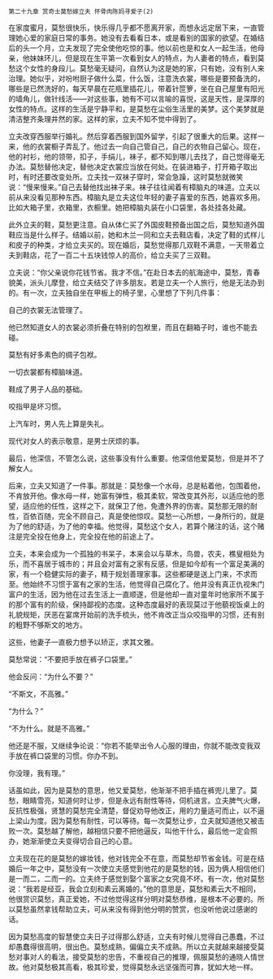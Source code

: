     第二十九章 赏奇士莫愁嫁立夫 怀骨肉陈妈寻爱子(2) 

   在家度蜜月，莫愁很快乐，快乐得几乎都不愿离开家，而想永远定居下来，一直管理她心爱的家庭日常的事务。她没有去看看日本，或是看别的国家的欲望。在婚结后的头一个月，立夫发现了完全使他吃惊的事。他以前也是和女人一起生活，他母亲，他妹妹环儿，但是现在生平第一次看到女人的特点，为人妻者的特点，看到莫愁这个女性的身段儿。莫愁毫无疑问，自然认为这是她的家，只有她，没有别人来治理。她似乎，对吩咐厨子做什么菜，什么饭，注意洗衣裳，哪些是要预备洗的，哪些是已然洗好的，每天早晨在花瓶里插花儿，带着针笸箩，坐在自己屋里有阳光的墙角儿，做针线活——对这些事，她有不可以言喻的喜悦，这是天性，是深厚的女性的特点。这样的生活是宁静平和，是莫愁在尘俗生活里的美梦。这个美梦就是清洁整齐条理井然的家。这样的家，立夫不知不觉中得到了。

   立夫改穿西服举行婚礼。然后穿着西服到国外留学，引起了很重大的后果。这样一来，他的衣裳橱子弄乱了。他过去一向自己管自己，自己的衣物自己留心。现在，他的衬衫，他的领带，扣子，手绢儿，袜子，都不知到哪儿去找了，自己觉得毫无办法。莫愁替他决定，替他决定衣裳应当放在何处。在装进箱子，打开箱子取出时，有时还要改变处所。立夫找一双袜子穿时，常会急躁，这时莫愁就微笑说：“慢来慢来。”自己去替他找出袜子来。袜子往往闻着有樟脑丸的味道。立夫以前从来没看见那种东西。樟脑丸是立夫这位年轻的妻子喜爱的东西，她喜欢多用。比如大箱子里，衣箱里，衣橱里。她把樟脑丸装在小口袋里，各处挂各处藏。

   此外立夫的鞋，莫愁更注意。自从体仁买了外国皮鞋预备出国之后，莫愁知道外国鞋应当是什么样子。结婚以前，她和木兰一同和立夫去鞋店看，决定了鞋的式样儿和皮子的种类，才给立夫买的。现在婚后，莫愁觉得那几双鞋不满意，一天带着立夫到鞋店，花了一百二十五块钱惊人的高价，给立夫买了三双鞋。

   立夫说：“你父亲说你花钱节省。我才不信。”在赴日本去的航海途中，莫愁，青春貌美，派头儿摩登，给立夫结交了许多朋友。若是立夫一个人旅行，他是无法办到的。有一次，立夫独自坐在甲板上的椅子里，心里想了下列几件事：

   自己的衣裳无法管理了。

   他已然知道女人的衣裳必须折叠在特别的包袱里，而且在翻箱子时，谁也不能去碰。

   莫愁有好多素色的绸子包袱。

   一切衣裳都有樟脑味道。

   鞋成了男子人品的基础。

   咬指甲是坏习惯。

   上汽车时，男人先上算是失礼。

   现代对女人的表示敬意，是男士厌烦的事。

   最后，他深信，不管怎么说，这些事没有什么重要。他深信他爱莫愁，但是并不了解女人。

   后来，立夫又知道了一件事。那就是：莫愁像一个水母，总是粘着他，包围着他，不肯放开他。像水母一样，她富有弹性，极其柔软，常改变其外形，以适应他的愿望，适应他的任性，这样之下，就保卫了他，免遭外界的伤害。莫愁那无限的耐性，百依百随，完全不顾自己，真是使他惊叹。莫愁一心所想，一身所行的，就是为了他的舒适，为了他的幸福。他觉得，莫愁这个女人，若算个赌注的话，这个赌注是完全投在他身上，完全投在他的前途上了。

   立夫，本来会成为一个孤独的书呆子，本来会以与草木，鸟兽，农夫，樵叟相处为乐，而不喜居于城市的；并且会对富有之家有反感，但是如今却有一个富足美满的家，有一个稳健实际的妻子，精于规划善理家事。这些都硬是送上门来，不求而至。他始终不习惯于富有之家的生活，他觉得自己腐化了。他并没有真正仇视朱门富户的生活，因为他在过去生活上一直顺遂，但是他却一直对童年时他家所不属于的那个富有的阶级，保持鄙视的态度。这种态度最好的表现莫过于他藐视饭桌上的礼貌规矩，厌恶在宴席开始前的洗手梳头，他不肯改正当众咬指甲的习惯，还有别的粗野不够斯文的地方。

   这些，他妻子一直极力想予以矫正，求其文雅。

   莫愁常说：“不要把手放在裤子口袋里。”

   他会反问：“为什么不要？”

   “不斯文，不高雅。”

   “为什么？”

   “不为什么。就是不高雅。”

   他还是不服，又继续争论说：“你若不能举出令人心服的理由，你就不能改变我双手放在裤口袋里的习惯。你办不到。

   你没理，我有理。”

   话虽如此，因为是莫愁的意思，他又爱莫愁，他渐渐不把手插在裤兜儿里了。莫愁，眼睛雪亮，知道何时让步，但是永远有耐性等待，伺机进言。立夫脾气火爆，反抗性极强，贤慧的莫愁完全清楚，督促劝导他改正，用的力量适可而止，以不逼上梁山为度。因为莫愁有耐性，可以等待。每一次莫愁让步，立夫就知道他又被击败一次。莫愁越了解他，越相信只要不把他逼反，叫他干什么，最后他一定会照办，她渐渐使立夫变得切合自己的心意。

   立夫现在花的是莫愁的嫁妆钱，他对钱完全不在意，而莫愁却节省金钱。可是在结婚后一年之中，莫愁没有一次使立夫感觉到他花的是莫愁的钱，因为俩人相信他们是一而二，二而一的。立夫终于感觉到娶个富家之女究竟不坏。有一次，他对莫愁说：“我若是经亚，我会立刻和素云离婚的。”他的意思是，莫愁和素云大不相同，他很赏识莫愁，真正爱她，不过他觉得这样分明对莫愁恭维，是根本不必要的。所以莫愁虽然拿钱帮助立夫，可从来没有得到他分明的赞赏，也没听他说过感谢的话。

   因为莫愁高度的智慧使立夫日子过得那么舒适，立夫有时候儿觉得自己愚蠢，不过却愚蠢得很高明，很出色。莫愁成熟，偏偏立夫不成熟。所以立夫就越来越接受莫愁对事对人的看法，接受莫愁的忠告，不重视自己的推理，佩服莫愁的通晓人情世故。他对莫愁极其高看，极其珍爱，觉得莫愁永远坚强而可靠，犹如大地一样。

